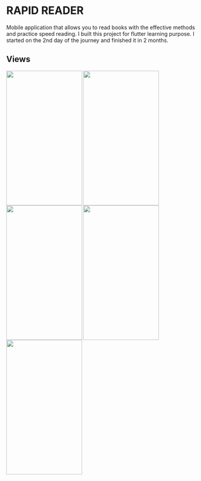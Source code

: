 # RAPID READER

Mobile application that allows you to read books with the effective methods and practice speed reading.
I built this project for flutter learning purpose. I started on the 2nd day of the journey and finished it in 2 months.

## Views
<a href="url"><img src="https://user-images.githubusercontent.com/79804837/179395415-71b9a886-7b94-4609-b64b-326f7bbfd702.jpg" align="left" height="355" width="200" ></a>
<a href="url"><img src="https://user-images.githubusercontent.com/79804837/179395418-ea338960-a6cd-4a42-9e23-aaf79d8e00d1.jpg" align="left" height="355" width="200" ></a>
<a href="url"><img src="https://user-images.githubusercontent.com/79804837/179395419-28b3c635-cdcb-4c3b-aef5-3807c8e2f7c6.jpg" align="left" height="355" width="200" ></a>
<a href="url"><img src="https://user-images.githubusercontent.com/79804837/179395421-3c6ab41d-ec00-4442-a02f-74eb8aef4b03.jpg" align="left" height="355" width="200" ></a>
<a href="url"><img src="https://user-images.githubusercontent.com/79804837/179395422-4eb6428d-ca58-42c4-8197-78b1aec308ca.jpg" align="left" height="355" width="200" ></a>
